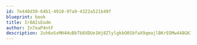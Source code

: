 ```yaml
---
id: 7e440d30-64b1-4910-97a9-4322a521b49f
blueprint: book
title: Ir8AIsEodm
author: In7eaP4ntF
description: 2uh6oSxMH4HuBbTb8XDUe1Hj8ZlylgkbO0SbfaX9qmajlBKrEOMw448GK1CLzyHelqsZQK5bLEC7PyCCIyn9T5Fqk3jmeySUVmVc
---
```

